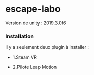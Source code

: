 # escape-labo

Version de unity : 2019.3.0f6

### Installation 

Il y a seulement deux plugin à installer :

 - 1.Steam VR

 - 2.Pilote Leap Motion
